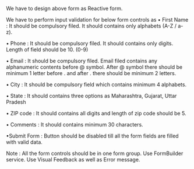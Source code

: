 
We have to design above form as Reactive form.

We have to perform input validation for below form controls as
• First Name : It should be compulsory filed. It should contains only alphabets (A-Z / a- z).

• Phone : It should be compulsory filed. It should contains only digits. Length of field should be 10. (0-9)

• Email : It should be compulsory filed. Email filed contains any alphanumeric contents before @ symbol. After @ symbol there should be minimum 1 letter before . and after . there should be minimum 2 letters.

• City : It should be compulsory field which contains minimum 4 alphabets.

• State : It should contains three options as Maharashtra, Gujarat, Uttar Pradesh

• ZIP code : It should contains all digits and length of zip code should be 5.

• Comments : It should contains minimum 30 characters.

•Submit Form : Button should be disabled till all the form fields are filled with valid data.

Note : All the form controls should be in one form group.
Use FormBuilder service.
Use Visual Feedback as well as Error message.
